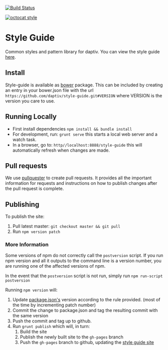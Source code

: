 [![Build Status](https://travis-ci.org/daptiv/style-guide.svg?branch=master)](https://travis-ci.org/daptiv/style-guide)

[![octocat style](http://matthias.vallentin.net/blog/2012/12/octocat.jpeg)](https://daptiv.github.io/style-guide/)

# Style Guide
Common styles and pattern library for daptiv. You can view the style guide [here](https://daptiv.github.io/style-guide/).

## Install

Style-guide is available as [bower](http://bower.io/) package. This can be included by creating an entry in your bower.json file with the url `https://github.com/daptiv/style-guide.git#VERSION` where VERSION is the version you care to use.

## Running Locally

* First install dependencies `npm install && bundle install`
* For development, run: `grunt serve` this starts a local web server and a watch task.
* In a browser, go to: `http//localhost:8888/style-guide` this will automatically refresh when changes are made.

## Pull requests

We use [pullquester](https://github.com/daptiv/pullquester) to create pull requests. It provides all the important information for requests and instructions on how to publish changes after the pull request is complete.

## Publishing

To publish the site:

1. Pull latest master: `git checkout master && git pull`
2. Run `npm version patch`

### More Information 

Some versions of npm do not correctly call the `postversion` script. If you run npm version and all it outputs to the command line is a version number, you are running one of the affected versions of npm.

In the event that the `postversion` script is not run, simply run `npm run-script postversion`

Running `npm version` will:

1. Update [package.json's](package.json) version according to the rule provided. (most of the time by incrementing patch number)
2. Commit the change to package.json and tag the resulting commit with the same version
3. Push the commit and tag up to github.
4. Run `grunt publish` which will, in turn:
    1. Build the site
    2. Publish the newly built site to the `gh-pages` branch
    3. Push the `gh-pages` branch to github, updating the [style guide site](https://daptiv.github.io/style-guide/)
